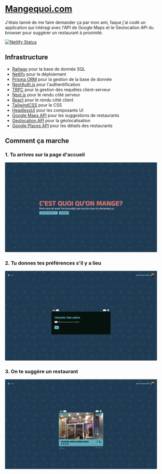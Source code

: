 # [Mangequoi.com](https://mangequoi.com)

J'étais tanné de me faire demander ça par mon ami, faque j'ai codé un application qui intéragi avec l'API de Google Maps et le Geolocation API du browser pour suggérer un restaurant à proximité.

[![Netlify Status](https://api.netlify.com/api/v1/badges/cdd8094a-7387-4b3c-8094-9ad3e78a40e5/deploy-status)](https://app.netlify.com/sites/silly-sorbet-f869af/deploys)
## Infrastructure
- [Railway](railway.app) pour la base de donnée SQL
- [Netlify](netlify.com) pour le déploiement 
- [Prisma ORM](prisma.com) pour la gestion de la base de donnée
- [NextAuth.js](next-auth.js.org) pour l'authentification
- [TRPC](trpc.io) pour la gestion des requêtes client-serveur
- [Next.js](nextjs.org) pour le rendu côté serveur
- [React](reactjs.org) pour le rendu côté client
- [TailwindCSS](tailwindcss.com) pour le CSS
- [HeadlessUI](headlessui.dev) pour les composants UI
- [Google Maps API](https://developers.google.com/maps/documentation/javascript/overview) pour les suggestions de restaurants
- [Geolocation API](https://developer.mozilla.org/en-US/docs/Web/API/Geolocation_API) pour la géolocalisation
- [Google Places API](https://developers.google.com/maps/documentation/places/web-service/overview) pour les détails des restaurants

## Comment ça marche
### 1. Tu arrives sur la page d'accueil
![](./public/app.png)
### 2. Tu donnes tes préférences s'il y a lieu
![](./public/form.png)
### 3. On te suggère un restaurant
![](./public/results.png)

